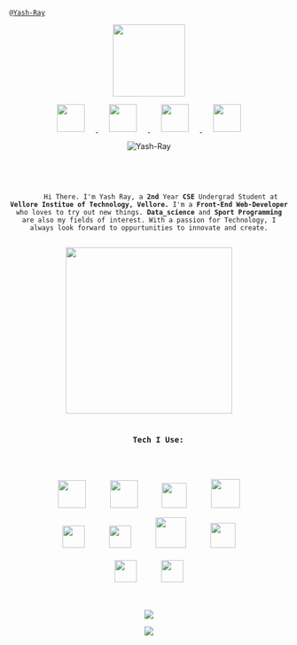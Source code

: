 <code>@<a href="https://www.github.com/Yash-Ray">Yash-Ray</a></code>
<p align="center">
    <a href="https://www.github.com/Yash-Ray">
        <img src="https://media3.giphy.com/media/2Ygy0khwewLgMSYM0t/source.gif" width="130" height="130" hspace="30">
    </a>
</p>

<p align="center">
  <a href="https://www.linkedin.com/in/yash-ray-cri80vt/">
    <img src="https://github.com/Yash-Ray/YashRay/blob/main/assets/linkedin.png" width="50" height="50" hspace="20">
  </a>

  <a href="mailto:ray.yash.08@gmail.com">
    <img src="https://github.com/Yash-Ray/YashRay/blob/main/assets/mail.png" width="50" height="50" hspace="20">
  </a>

  <a href="https://www.instagram.com/yashray_08/">
    <img src="https://github.com/Yash-Ray/YashRay/blob/main/assets/instagram.png" width="50" height="50" hspace="20">
  </a>

  <a href="https://github.com/Yash-Ray">
    <img src="https://github.com/Yash-Ray/YashRay/blob/main/assets/github.png" width="50" height="50" hspace="20">
  </a>
</p>

<p align="center">
  <img src="https://komarev.com/ghpvc/?username=Yash-Ray&color=orange&style=plastic&label=PROFILE+VISITS&show_icons=true" alt="Yash-Ray" />
</p>

<br>
<br>

<p align="center">
  <code>
      Hi There. I'm Yash Ray, a <strong>2nd</strong> Year <strong>CSE</strong> Undergrad Student at <strong>Vellore Institue of Technology, Vellore.</strong> I'm a <strong>Front-End Web-Developer</strong> who loves to try out new things. <strong>Data_science</strong> and <strong>Sport Programming</strong> are also my fields of interest. With a passion for Technology, I always look forward to oppurtunities to innovate and create.
  </code>
</p>


<p align="center">
  <a href="https://github.com/Yash-Ray">
    <img src="https://currentkids.in/wp-content/uploads/2018/02/gif-animation.gif" width="300">
  </a>
</p>

<h3 align="center">
  <code>
    Tech I Use:
  </code>
</h3>

<br>

<p align="center">
    <img src="https://cdn.freebiesupply.com/logos/large/2x/html5-logo-png-transparent.png" height=50 hspace=20>
    <img src="https://upload.wikimedia.org/wikipedia/commons/thumb/3/3d/CSS.3.svg/730px-CSS.3.svg.png" height=50 hspace=20>
    <img src="https://www.freepnglogos.com/uploads/javascript-png/javascript-vector-logo-yellow-png-transparent-javascript-vector-12.png" height=45 hspace=20>
    <img src="https://github.com/Yash-Ray/YashRay/blob/main/assets/bootstrap.png" height=52 hspace=20>
    
</p>
<p align="center">
    <img src="https://github.com/Yash-Ray/YashRay/blob/main/assets/cpp.png" height=40 hspace=20>
    <img src="https://github.com/Yash-Ray/YashRay/blob/main/assets/python.png" height=40 hspace=20>
    <img src="https://i.pinimg.com/originals/f1/ea/a7/f1eaa7278f64e27128e062a3de918265.png" height=55 hspace=20>
    <img src="https://github.com/Yash-Ray/YashRay/blob/main/assets/jupyter.png" height=45 hspace=20>
</p>
<p align="center">
    <img src="https://cdn.worldvectorlogo.com/logos/visual-studio-code-1.svg" height=40 hspace=20 vspace=5>
    <img src="https://miro.medium.com/max/325/0*tTvqxZBtyiDw3vVw.png" height=40 hspace=20 vspace=5>
</p>
<br>

<p align="center">
    <a href="https://github.com/Yash-Ray">
        <img src="https://github-readme-stats.vercel.app/api/top-langs/?username=Yash-Ray&layout=compact"/>
    </a>
</p>
<p align="center">
  <a href="https://github.com/Yash-Ray">
    <img src="https://github-readme-stats.vercel.app/api?username=Yash-Ray&count_private=true&show_icons=true&theme=buefy"/>
  </a>
</p>
<br>
<br>
